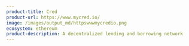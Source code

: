 ```yaml
---
product-title: Cred
product-url: https://www.mycred.io/
image: /images/output_md/httpswwwmycredio.png
ecosystem: ethereum
product-description: A decentralized lending and borrowing network
---
```

